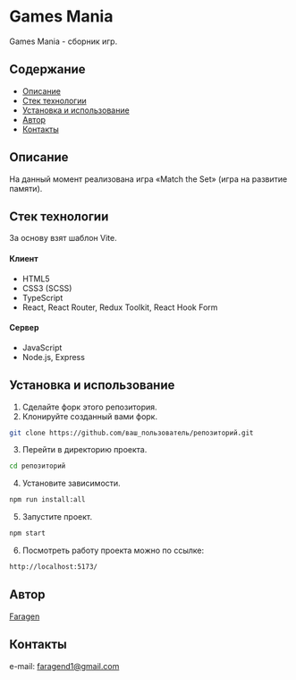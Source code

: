 # Games Mania

Games Mania - сборник игр.

## Содержание

- [Описание](#описание)
- [Стек технологии](#стек-технологии)
- [Установка и использование](#установка-и-использование)
- [Автор](#автор)
- [Контакты](#контакты)

## Описание

На данный момент реализована игра «Match the Set» (игра на развитие памяти).

## Стек технологии

За основу взят шаблон Vite.

#### Клиент

- HTML5
- CSS3 (SCSS)
- TypeScript
- React, React Router, Redux Toolkit, React Hook Form

#### Cервер

- JavaScript
- Node.js, Express

## Установка и использование

1. Сделайте форк этого репозитория.
2. Клонируйте созданный вами форк.

```bash
git clone https://github.com/ваш_пользователь/репозиторий.git
```

3. Перейти в директорию проекта.

```bash
cd репозиторий
```

4. Установите зависимости.

```bash
npm run install:all
```

5. Запустите проект.

```bash
npm start
```

6. Посмотреть работу проекта можно по ссылке:

```txt
http://localhost:5173/
```

## Автор

[Faragen](https://github.com/Faragen)

## Контакты

e-mail: faragend1@gmail.com
